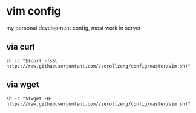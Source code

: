 # vim config

my personal development config, most work in server

## via curl
 
 ```
 sh -c "$(curl -fsSL https://raw.githubusercontent.com//zerollzeng/config/master/vim.sh)"
 ```
## via wget

```
sh -c "$(wget -O- https://raw.githubusercontent.com//zerollzeng/config/master/vim.sh)"
```
